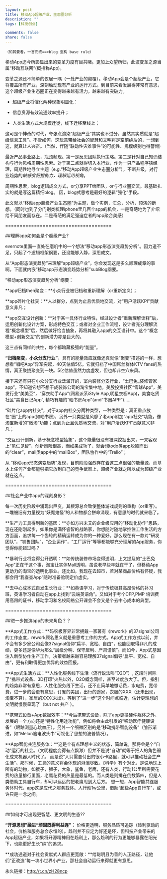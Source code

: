 ```yaml
---
layout: post
title: 移动App超级产业，生态圈分析
description: ""
tags: [科技创业]

comments: false
share: false
---
```


	（知其要者，一言而终==>blog 重构 base rule）

 

移动App迄今所彰显出来的变革力度有目共睹。更加上众望所归，此波变革之源当属“移动互联网”(概括称App)。

变革之源还不简单的仅居一隅（一处产业的颠覆）。移动App会是个超级产业，它将覆盖所有产业，深刻触动现有产业的运行方式。到目前来看发展得非常有意思，这个超级产业生态圈正在变得越来越有活力，越来越有突破力。

 
* 超级产业将催化两种现象明显化：

* 信息资源有效流通效率提升；

* 人类生活方式大规模迁徙，线下迁移至线上；

 

这可是个神奇的时代，夸张点渲染“超级产业”其实也不过分，虽然其实质就是“超级信息工具”。不管如何，这玩意带给社会的智慧和文明将是空前绝后的，一想到这，就真让人兴奋。（当然，伴随“联动性灾难事件”的可能性、规模级别也得警惕)

 

 最近产品事业路上，瓶颈频现。第一是反思团队执行策略。第二是针对自己知识结构与行为风格周期性思索。对于第二点就得切入本行业，作为一只产品程序猿经理，周期性地寻立主题（e.g.“移动App超级产业生态圈分析”），不断升级，对行业趋势的*敏感度把握能力，理解运用视角*。

 

 周期性思索，blog逻辑成文方式，or分享PPT给团队，or与行业圈交流。最基础扎实的就是写这篇精细blog。  因，blog式思考是最好的逻辑“强化”手段。   

 

 此文就以“移动app超级产业生态圈”为主题，做个实例，汇总，分析，预演的断想。（同时也到了分门别类梳理iphone里几百个app的机会，一是奇葩地为了介绍给不同朋友而存在。二是奇葩的满足强迫症者的app聚合美感）

 

 

=====================================

 

##理解app如何会是个超级产业?

 

  evernote里面一直处在磨叽中的一个想法“移动app形态演变趋势分析”。因力道不足，只起了个逻辑框架纲要，还没能够入静，深思成文。

  从“App形态演变趋势”来理解“app超级产业”，你会发现这是多么顺理成章的事啊。下面就内嵌“移动app形态演变趋势分析”subBlog纲要。

 

  “移动app形态演变趋势分析”纲要：

**app归档then聚变：**小众行业被归档和重新理解（or重新定义）；

**app碎片化社交：**人以群分，点到为止且优质地交流，对“用户活跃KPI”贡献意义非凡；

**app交互设计创新：**对于某一具体行业特性，经过设计者“重新理解诠释”后，运用创新化设计方案，形成特色交互；或者对企业工作流程，设计者充分理解流程“概念模型”后，然后做好恰当抽象，再将其融入app的交互设计中。这个“概念模型+创新交互”的创新潜力亦是巨大的。

 

这三点有同样的共性，每个都暗藏极强的“能量”。

 **“归档聚变，小众分支行业”**，具有的能量效应就像还真就像“聚变”描述的一样，想想看“唱吧App”异军突起，40天估值5亿。它就归档了中国屌丝群体KTV fans的热情，真正聚拢聚变到一块。5亿估值虽然力度虚发，但也却非空穴来风。

  接下来还有只在小众分支行业泛滥开的，室内装修分支行业，“土巴兔_装修管家app”，不知道它想不想干成装饰公司的淘宝集中地。美股投资社区“雪球App”，美发行业“美美豆”，“穿衣助手App”(网易派系iStyle App,明星衣橱App)，美食吃货社区“美食日记App”, 精巧有趣的“晒书房App”(and“书圈APP”)……

 

  “碎片化app内社交”，对于app内社交分两种类型，一种类型是：真正重点放在“圈”上的app(如晒书房)，另外一只类型是风靡了老app附加“app社交”功能，像淘宝新增的“微淘”功能；点到为止且优质地交流，对“用户活跃KPI”贡献意义非凡；

 

  “交互设计创新，基于概念模型抽象”，这个能量很没有被深挖掘出来，一来客观上“见仁见智”，创新风险很高，而如果成功了，就会想todo类app脱颖而出的“clear”，mail类app中的“mailBox”，团队协作中的“Trello”；

 

 从 “移动app形态演变趋势"发现，目前阶段强烈存在着这三点很强的能量源，而基本上任何产业都能够把它放到自己的竞争武器上，超级产业就之所以成为超级产业就在这点。

 

=====================================

##社会产业中app的深刻身影？



每一次历史阶段中涌现出巨变，其根源总会致使整体游戏规则的重构（or重写）。一堆被旧有力量视为“妖魔鬼怪”的人和物都会拼命涌现，有意思的时代就来临了。

 

**生产力工具得到新的基因：**亦如方兴未艾的企业级应用的“移动化协作”思路，现在还刚刚起步，如果你是满怀睿智的战略家，你想随时随地掌控住工作生活的方方面面，追求每一个齿轮的精确运转成为你的一种爱好。那么现在有一款对“研发团队”，“销售团队”，“企业运作”，“工厂运行”等等都能够充分理解的App服务，你觉得你能错过吗？

 

**暴利行业将变得公开透明：**如传统装修市场变得透明，上文提及的“土巴兔App”正在干这个事，淘宝让实体Mall透明，虽说老早些年就在干了，但移动App更助力的淘宝的透明化事业。还比如，我现在去超市，若对某商品价格有怀疑，我都会用“我查查App”随时准备验明定价虚实。

 

**去中心成本式自发生长行业：**如英语学习，对于传统极其高昂价格的补习班，英语学习者自动在app上找到“云端英语角”。又如对于考个CFP,PMP 培训费用高昂的证书，移动学习和名校网络公开课会不会又是个去中心成本的典型。

 

=====================================

##进一步推演app的未来角色？？

 

**App式工作方式：**码农极客界非常拥戴一家著有《rework》的37signal公司的工作态度，rework顾名思义就是重思考工作的方式。App式工作方式以前，并不会有多少家公司会像37signal信仰“扁平、宽松、自由”，也能回取得非凡的成绩，更多还是像华为那么“层级分明、保守犀利、严肃谨慎”。而如今，App式基因注入新型协作生产工作，决策者越来越容易理解37signal倡导“扁平、宽松、自由”，更有利取得更加优异的效益回报。

 

**App式生活方式：**人性化服务线下生活（流行说法叫“O2O”）, 这段时间除了“携带式设备、3D打印”火热以外，O2O概念同样，甚至过度放大了。但，指引的趋势非常有意思，人性化服务线下生活，还不止简单地缴话费，水电费，宽带费，进一步的会更有意思，订餐的美团，出行的途家，衣服的XXX（还未出现，淘宝不算），家居的XXX(未出)，等到了“进一步”这个时间点临近，估计更理想的文明就慢慢呈现了（but not 共产 ）。

 

**携带式设备+App数据效率：**今后携带式设备，除了app更换硬件躯体之外，发展的一个方向还是“特性化用途功能”，例如将会由此引发的“移动医疗健康设备”（跟踪测量心跳血压）。另外一个细微区别的是“移动携带智能设备”（雏形渐进，如“Melon脑电波头巾”可视化了思想的波普情况）。

 

 

**App智能共连服务体：**这是个有点理想主义的状态，简单说，那将会是个“自动”运行的社会。（文明程度变得有点飘渺）但并不是说“自动”就等于把人的角色弱化成来机器人时代了。  而是说“人只需要付出的很小卡路里，就可以推动社会生产生活”。那时候，工具的意义将会体现的淋漓尽致。《科学》有个对比，是说地球上所有的动物，如猴子，狮子，大象，鲨鱼，老鹰，还有人类，行动1公里所需要花费的热量排行里面，老鹰花费的热量是最低的。而人类是则排在倒数第四，但是人类借助工具自行车，却可以远远的把老鹰甩到大后方。  想一想，App智能共连服务体时代，app这是应代之服务载体。人行动1w公里，借助“超级App自行车”，或许只是一念之间。

 

 

=====================================

##如何才可出现更智慧、更文明的生态??

 

**“开源思想”融进“顽固既得利益连”：** 价格更透明，服务品质可追踪（趋利驱动的社会，价格和服务总会永恒的）。趋利并不应定为好还是坏，但科技产业带来的App超级产业，如果将开源精神用在趋利上，那么趋利的行为更能够暴露在阳光下，也能更好生长“纯”的追求。

 

 

**成功通道对于社会贡献式人群应更宽敞：**给聪明且为善的人正路径，让他们“正改造”每一块小世界小产业，那社会自动运行来得就更有意思。

 

 

永久链接：<http://t.cn/zH28ncp>